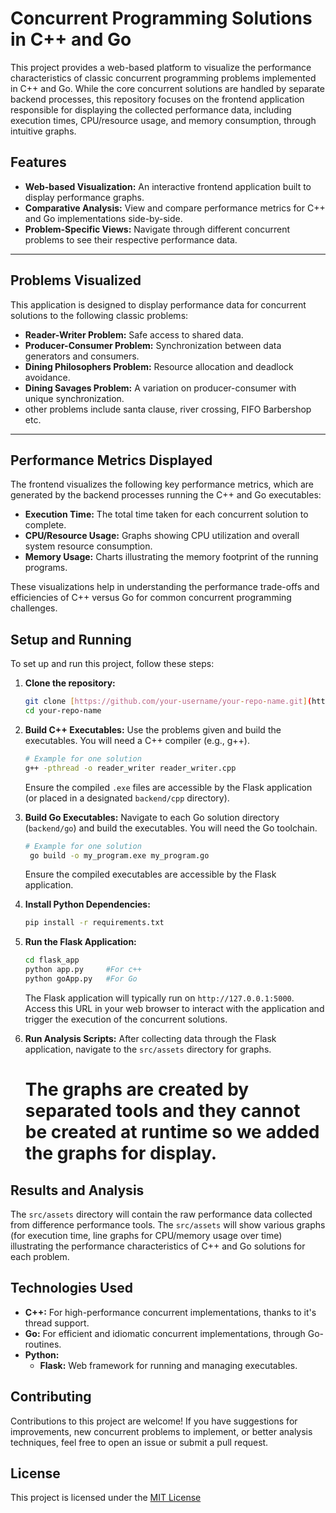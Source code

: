 # Concurrent Programming Solutions in C++ and Go

This project provides a web-based platform to visualize the performance characteristics of classic concurrent programming problems implemented in C++ and Go. While the core concurrent solutions are handled by separate backend processes, this repository focuses on the frontend application responsible for displaying the collected performance data, including execution times, CPU/resource usage, and memory consumption, through intuitive graphs.

## Features

-   **Web-based Visualization:** An interactive frontend application built to display performance graphs.
-   **Comparative Analysis:** View and compare performance metrics for C++ and Go implementations side-by-side.
-   **Problem-Specific Views:** Navigate through different concurrent problems to see their respective performance data.
---

## Problems Visualized

This application is designed to display performance data for concurrent solutions to the following classic problems:

-   **Reader-Writer Problem:** Safe access to shared data.
-   **Producer-Consumer Problem:** Synchronization between data generators and consumers.
-   **Dining Philosophers Problem:** Resource allocation and deadlock avoidance.
-   **Dining Savages Problem:** A variation on producer-consumer with unique synchronization.
-   other problems include santa clause, river crossing, FIFO Barbershop etc.

---

## Performance Metrics Displayed

The frontend visualizes the following key performance metrics, which are generated by the backend processes running the C++ and Go executables:

-   **Execution Time:** The total time taken for each concurrent solution to complete.
-   **CPU/Resource Usage:** Graphs showing CPU utilization and overall system resource consumption.
-   **Memory Usage:** Charts illustrating the memory footprint of the running programs.

These visualizations help in understanding the performance trade-offs and efficiencies of C++ versus Go for common concurrent programming challenges.


## Setup and Running

To set up and run this project, follow these steps:

1.  **Clone the repository:**
    ```bash
    git clone [https://github.com/your-username/your-repo-name.git](https://github.com/your-username/your-repo-name.git)
    cd your-repo-name
    ```

2.  **Build C++ Executables:**
    Use the problems given and build the executables. You will need a C++ compiler (e.g., g++).
    ```bash
    # Example for one solution
    g++ -pthread -o reader_writer reader_writer.cpp
    ```
    Ensure the compiled `.exe` files are accessible by the Flask application (or placed in a designated `backend/cpp` directory).

3.  **Build Go Executables:**
    Navigate to each Go solution directory (`backend/go`) and build the executables. You will need the Go toolchain.
    ```bash
    # Example for one solution
     go build -o my_program.exe my_program.go
    ```
    Ensure the compiled executables are accessible by the Flask application.

4.  **Install Python Dependencies:**
    ```bash
    pip install -r requirements.txt
    ```

5.  **Run the Flask Application:**
    ```bash
    cd flask_app
    python app.py     #For c++
    python goApp.py   #For Go
    ```
    The Flask application will typically run on `http://127.0.0.1:5000`. Access this URL in your web browser to interact with the application and trigger the execution of the concurrent solutions.

6.  **Run Analysis Scripts:**
    After collecting data through the Flask application, navigate to the `src/assets` directory for graphs.
    # The graphs are created by separated tools and they cannot be created at runtime so we added the graphs for display.

## Results and Analysis

The `src/assets` directory will contain the raw performance data collected from difference performance tools. The `src/assets` will show various graphs (for execution time, line graphs for CPU/memory usage over time) illustrating the performance characteristics of C++ and Go solutions for each problem.

## Technologies Used

-   **C++:** For high-performance concurrent implementations, thanks to it's thread support.
-   **Go:** For efficient and idiomatic concurrent implementations, through Go-routines.
-   **Python:**
    -   **Flask:** Web framework for running and managing executables.

## Contributing

Contributions to this project are welcome! If you have suggestions for improvements, new concurrent problems to implement, or better analysis techniques, feel free to open an issue or submit a pull request.

## License

This project is licensed under the [MIT License](LICENSE)       
